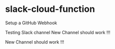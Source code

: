 # slack-cloud-function
Setup a GitHub Webhook

Testing Slack channel 
New Channel should work !!!

New Channel should work !!!
